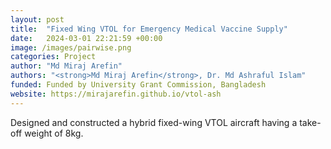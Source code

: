 ```yaml
---
layout: post
title:  "Fixed Wing VTOL for Emergency Medical Vaccine Supply"
date:   2024-03-01 22:21:59 +00:00
image: /images/pairwise.png
categories: Project
author: "Md Miraj Arefin"
authors: "<strong>Md Miraj Arefin</strong>, Dr. Md Ashraful Islam"
funded: Funded by University Grant Commission, Bangladesh
website: https://mirajarefin.github.io/vtol-ash
---
```

Designed and constructed a hybrid fixed-wing VTOL aircraft having a take-off weight of 8kg.
